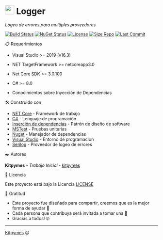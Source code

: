 ﻿# <img src="https://github.com/kitpymes/template-netcore-logger/raw/master/docs/images/logo.png" height="30px"> Logger

_Logeo de errores para multiples proveedores_

[![Build Status](https://github.com/kitpymes/template-netcore-logger/workflows/Logger/badge.svg)](https://github.com/kitpymes/template-netcore-logger/actions)
[![NuGet Status](https://img.shields.io/nuget/v/Kitpymes.Core.Logger)](https://www.nuget.org/packages/Kitpymes.Core.Logger/)
[![License](https://img.shields.io/github/license/kitpymes/template-netcore-logger)](https://github.com/kitpymes/template-netcore-logger/blob/master/docs/LICENSE.txt)
[![Size Repo](https://img.shields.io/github/repo-size/kitpymes/template-netcore-logger)](https://github.com/kitpymes/template-netcore-logger/)
[![Last Commit](https://img.shields.io/github/last-commit/kitpymes/template-netcore-logger)](https://github.com/kitpymes/template-netcore-logger/)

📋 Requerimientos 

* Visual Studio >= 2019 (v16.3)

* NET TargetFramework >= netcoreapp3.0

* Net Core SDK >= 3.0.100

* C# >= 8.0

* Conocimientos sobre Inyección de Dependencias

🛠️ Construido con 

* [NET Core](https://dotnet.microsoft.com/download) - Framework de trabajo
* [C#](https://docs.microsoft.com/es-es/dotnet/csharp/) - Lenguaje de programación
* [Inserción de dependencias](https://docs.microsoft.com/es-es/aspnet/core/fundamentals/dependency-injection?view=aspnetcore-3.0) - Patrón de diseño de software
* [MSTest](https://docs.microsoft.com/es-es/dotnet/core/testing/unit-testing-with-mstest) - Pruebas unitarias
* [Nuget](https://www.nuget.org/) - Manejador de dependencias
* [Visual Studio](https://visualstudio.microsoft.com/) - Entorno de programacion
* [Serilog](https://serilog.net/) - Proveedor de logeo de errores


✒️ Autores 

**Kitpymes** - *Trabajo Inicial* - [kitpymes](https://github.com/kitpymes)


📄 Licencia 

Este proyecto está bajo la Licencia [LICENSE](LICENSE.txt)


🎁 Gratitud 

* Este proyecto fue diseñado para compartir, creemos que es la mejor forma de ayudar 📢
* Cada persona que contribuya será invitada a tomar una 🍺 
* Gracias a todos! 🤓

---
[Kitpymes](https://github.com/kitpymes) 😊